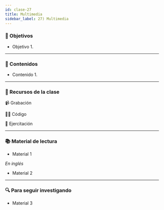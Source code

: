 ```yaml
---
id: clase-27
title: Multimedia
sidebar_label: 27) Multimedia
---
```


### 🏁 Objetivos

- Objetivo 1.

---

### 📝 Contenidos

- Contenido 1.

---

### 🚀 Recursos de la clase

📹 Grabación

👩‍💻 Código

💪 Ejercitación

---

### 📚 Material de lectura

- Material 1

_En inglés_

- Material 2

---

### 🔍 Para seguir investigando

- Material 3
